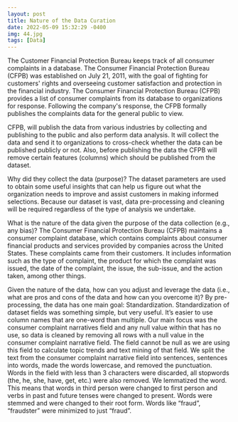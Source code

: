 ```yaml
---
layout: post
title: Nature of the Data Curation 
date: 2022-05-09 15:32:29 -0400
img: 44.jpg
tags: [Data]
---
```

The Customer Financial Protection Bureau keeps track of all consumer complaints in a database. The Consumer Financial Protection Bureau (CFPB) was established on July 21, 2011, with the goal of fighting for customers' rights and overseeing customer satisfaction and protection in the financial industry.
The Consumer Financial Protection Bureau (CFPB) provides a list of consumer complaints from its database to organizations for response. Following the company's response, the CFPB formally publishes the complaints data for the general public to view.

CFPB, will publish the data from various industries by collecting and publishing to the public and also perform data analysis. It will collect the data and send it to organizations to cross-check whether the data can be published publicly or not. Also, before publishing the data the CFPB will remove certain features (columns) which should be published from the dataset.

Why did they collect the data (purpose)?
The dataset parameters are used to obtain some useful insights that can help us figure out what the organization needs to improve and assist customers in making informed selections.
Because our dataset is vast, data pre-processing and cleaning will be required regardless of the type of analysis we undertake.

What is the nature of the data given the purpose of the data collection (e.g., any bias)? 
The Consumer Financial Protection Bureau (CFPB) maintains a consumer complaint database, which contains complaints about consumer financial products and services provided by companies across the United States. These complaints came from their customers. It includes information such as the type of complaint, the product for which the complaint was issued, the date of the complaint, the issue, the sub-issue, and the action taken, among other things.


Given the nature of the data, how can you adjust and leverage the data (i.e., what are pros and cons of the data and how can you overcome it)?
By pre-processing, the data has one main goal: Standardization.
Standardization of dataset fields was something simple, but very useful. It’s easier to use column names that are one-word than multiple. Our main focus was the consumer complaint narratives field and any null value within that has no use, so data is cleaned by removing all rows with a null value in the consumer complaint narrative field. The field cannot be null as we are using this field to calculate topic trends and text mining of that field. 
We split the text from the consumer complaint narrative field into sentences, sentences into words, made the words lowercase, and removed the punctuation.
Words in the field with less than 3 characters were discarded, all stopwords (the, he, she, have, get, etc.) were also removed.
We lemmatized the word. This means that words in third person were changed to first person and verbs in past and future tenses were changed to present.
Words were stemmed and were changed to their root form. Words like “fraud”, “fraudster” were minimized to just “fraud”.